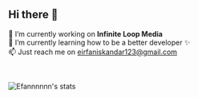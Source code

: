 ## Hi there 👋

🔭 I’m currently working on <b>Infinite Loop Media</b><br>
🌱 I’m currently learning how to be a better developer ✨<br>
📫 Just reach me on eirfaniskandar123@gmail.com<br><br>

##
![Efannnnnn's stats](https://github-readme-stats.vercel.app/api?username=eirfaniskandar123&show_icons=true&theme=dark)
